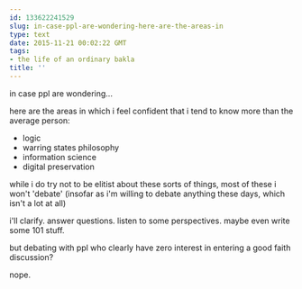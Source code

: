 ```yaml
---
id: 133622241529
slug: in-case-ppl-are-wondering-here-are-the-areas-in
type: text
date: 2015-11-21 00:02:22 GMT
tags:
- the life of an ordinary bakla
title: ''
---
```

in case ppl are wondering...

here are the areas in which i feel confident that i tend to know more than the average person:

- logic
- warring states philosophy
- information science
- digital preservation

while i do try not to be elitist about these sorts of things, most of these i won't 'debate' (insofar as i'm willing to debate anything these days, which isn't a lot at all)

i'll clarify. answer questions. listen to some perspectives. maybe even write some 101 stuff.

but debating with ppl who clearly have zero interest in entering a good faith discussion?

nope.